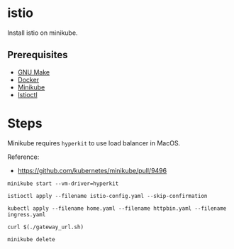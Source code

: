 # istio

Install istio on minikube.

## Prerequisites

 - [GNU Make](https://www.gnu.org/software/make/)
 - [Docker](https://www.docker.com/)
 - [Minikube](https://minikube.sigs.k8s.io/)
 - [Istioctl](https://istio.io/latest/docs/setup/install/istioctl/)

# Steps

Minikube requires `hyperkit` to use load balancer in MacOS.

Reference:
 - https://github.com/kubernetes/minikube/pull/9496

```console
minikube start --vm-driver=hyperkit
```

```console
istioctl apply --filename istio-config.yaml --skip-confirmation
```

```console
kubectl apply --filename home.yaml --filename httpbin.yaml --filename ingress.yaml
```

```console
curl $(./gateway_url.sh)
```

```console
minikube delete
```
